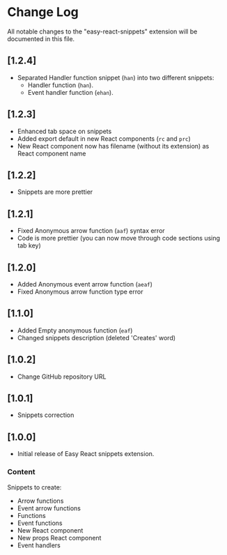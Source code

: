 # Change Log
All notable changes to the "easy-react-snippets" extension will be documented in this file.

## [1.2.4]

- Separated Handler function snippet (`han`) into two different snippets:
   - Handler function (`han`).
   - Event handler function (`ehan`).

## [1.2.3]

- Enhanced tab space on snippets
- Added export default in new React components (`rc` and `prc`)
- New React component now has filename (without its extension) as React component name

## [1.2.2]

- Snippets are more prettier

## [1.2.1]

- Fixed Anonymous arrow function (`aaf`) syntax error
- Code is more prettier (you can now move through code sections using tab key)

## [1.2.0]

- Added Anonymous event arrow function (`aeaf`)
- Fixed Anonymous arrow function type error

## [1.1.0]

- Added Empty anonymous function (`eaf`)
- Changed snippets description (deleted 'Creates' word)

## [1.0.2]

- Change GitHub repository URL

## [1.0.1]

- Snippets correction

## [1.0.0]

- Initial release of Easy React snippets extension.

### Content

Snippets to create:
* Arrow functions
* Event arrow functions
* Functions
* Event functions
* New React component
* New props React component
* Event handlers